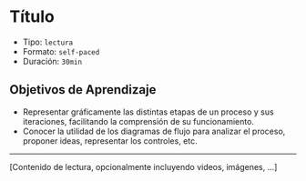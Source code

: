 # Título

* Tipo: `lectura`
* Formato: `self-paced`
* Duración: `30min`

## Objetivos de Aprendizaje

* Representar gráficamente las distintas etapas de un proceso y sus iteraciones,
  facilitando la comprensión de su funcionamiento.
* Conocer la utilidad  de los diagramas de flujo para analizar el proceso,
  proponer ideas, representar los controles, etc.

***

[Contenido de lectura, opcionalmente incluyendo videos, imágenes, ...]
